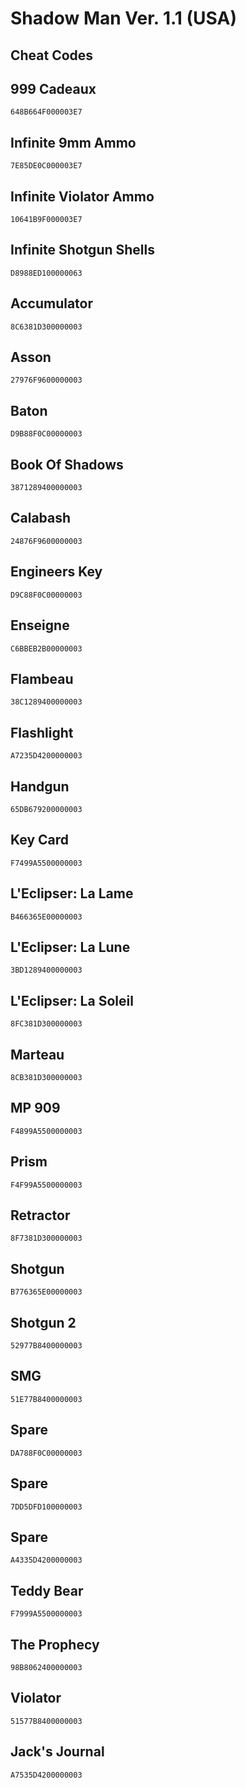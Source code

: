 # Shadow Man Ver. 1.1 (USA)

## Cheat Codes

## 999 Cadeaux

```
648B664F000003E7

```

## Infinite 9mm Ammo

```
7E85DE0C000003E7

```

## Infinite Violator Ammo

```
10641B9F000003E7

```

## Infinite Shotgun Shells

```
D8988ED100000063

```

## Accumulator

```
8C6381D300000003

```

## Asson

```
27976F9600000003

```

## Baton

```
D9B88F0C00000003

```

## Book Of Shadows

```
3871289400000003

```

## Calabash

```
24876F9600000003

```

## Engineers Key

```
D9C88F0C00000003

```

## Enseigne

```
C6BBEB2B00000003

```

## Flambeau

```
38C1289400000003

```

## Flashlight

```
A7235D4200000003

```

## Handgun

```
65DB679200000003

```

## Key Card

```
F7499A5500000003

```

## L'Eclipser: La Lame

```
B466365E00000003

```

## L'Eclipser: La Lune

```
3BD1289400000003

```

## L'Eclipser: La Soleil

```
8FC381D300000003

```

## Marteau

```
8CB381D300000003

```

## MP 909

```
F4899A5500000003

```

## Prism

```
F4F99A5500000003

```

## Retractor

```
8F7381D300000003

```

## Shotgun

```
B776365E00000003

```

## Shotgun 2

```
52977B8400000003

```

## SMG

```
51E77B8400000003

```

## Spare

```
DA788F0C00000003

```

## Spare

```
7DD5DFD100000003

```

## Spare

```
A4335D4200000003

```

## Teddy Bear

```
F7999A5500000003

```

## The Prophecy

```
98B8062400000003

```

## Violator

```
51577B8400000003

```

## Jack's Journal

```
A7535D4200000003

```

